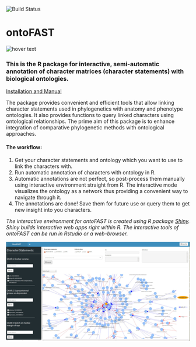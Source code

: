 ![Build Status](https://travis-ci.org/sergeitarasov/ontoFAST.svg?branch=main)

# ontoFAST
 <p align="left">
  <img src="https://github.com/sergeitarasov/PARAMO/blob/master/icon-paramo.png" width="100" title="hover text">
</p> 

### This is the R package for interactive, semi-automatic annotation of character matrices (character statements) with biological ontologies. 

[Installation and Manual](https://github.com/sergeitarasov/ontoFAST/wiki)

The package provides convenient and efficient tools that allow linking character statements used in phylogenetics with anatomy and phenotype ontologies. It also provides functions to query linked characters using ontological relationships. The prime aim of this package is to enhance integration of comparative phylogenetic methods with ontological approaches.

#### The workflow:
1. Get your character statements and ontology which you want to use to link the characters with.
2. Run automatic annotation of characters with ontology in R.
3. Automatic annotations are not perfect, so post-process them manually using interactive environment straight from R. The interactive mode visualizes the ontology as a network thus providing a convenient way to navigate through it.
4. The annotations are done! Save them for future use or query them to get new insight into you characters.

*The interactive environment for ontoFAST is created using R package [Shiny](https://shiny.rstudio.com/). Shiny builds interactive web apps right within R. The interactive tools of ontoFAST can be run in Rstudio or a web-browser.*

![ontoFAST in interactive mode](https://raw.githubusercontent.com/sergeitarasov/ontoFAST/main/test/ontoFAST.jpg)
